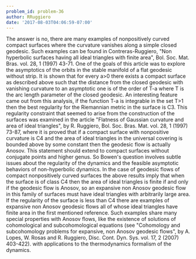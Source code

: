 ```yaml
---
problem_id: problem-36
author: RRuggiero
date: '2017-08-03T04:06:59-07:00'
---
```

The answer is no, there are many examples of nonpositively curved compact
surfaces where the curvature vanishes along a simple closed geodesic. Such
examples can be found in Contreras-Ruggiero, "Non hyperbolic surfaces having
all ideal triangles with finite area", Bol. Soc. Mat. Bras. vol. 28, 1 (1997)
43-71. One of the goals of this article was to explore the asymptotics of the
orbits in the stable manifold of a flat geodesic without strip. It is shown
that for every a>0 there exists a compact surface as described above such that
the distance from the closed geodesic with vanishing curvature to an
asymptotic one is of the order of T-a where T is the arc length parameter of
the closed geodesic. An interesting feature came out from this analysis, if
the function T-a is integrable in the set T>1 then the best regularity for the
Riemannian metric in the surface is C3. This regularity constraint that seemed
to arise from the construction of the surfaces was examined in the article
"Flatness of Gaussian curvature and area of ideal triangles", by R. Ruggiero,
Bol. Soc. Bras. Mat. vol. 28, 1 (1997) 73-87, where it is proved that if a
compact surface with nonpositive curvature is C4 and the area of ideal
triangles in the universal covering is bounded above by some constant then the
geodesic flow is actually Anosov. This statement should extend to compact
surfaces without conjugate points and higher genus. So Bowen's question
involves subtle issues about the regularity of the dynamics and the feasible
asymptotic behaviors of non-hyperbolic dynamics. In the case of geodesic flows
of compact nonpositively curved surfaces the above results imply that when the
surface is of class C4 then the area of ideal triangles is finite if and only
if the geodesic flow is Anosov, so an expansive non Anosov geodesic flow in
this family of surfaces must have ideal triangles with arbitrarily large area.
If the regularity of the surface is less than C4 there are examples of
expansive non Anosov geodesic flows all of whose ideal triangles have finite
area in the first mentioned reference. Such examples share many special
properties with Anosov flows, like the existence of solutions of cohomological
and subcohomological equations (see "Cohomology and subcohomology problems for
expansive, non Anosov geodesic flows", by A. Lopes, W. Rosas and R. Ruggiero,
Disc. Cont. Dyn. Sys. vol. 17, 2 (2007) 403-422). with applications to the
thermodynamics formalism of the dynamics.

